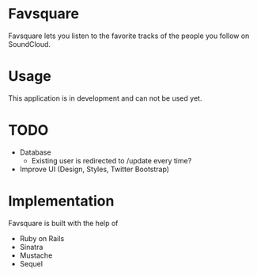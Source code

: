 # Favsquare

Favsquare lets you listen to the favorite tracks of the people you follow on SoundCloud.

# Usage

This application is in development and can not be used yet.

# TODO

* Database
	* Existing user is redirected to /update every time?
* Improve UI (Design, Styles, Twitter Bootstrap)

# Implementation

Favsquare is built with the help of

* Ruby on Rails
* Sinatra
* Mustache
* Sequel